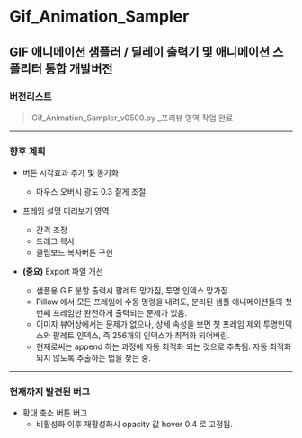 # Gif_Animation_Sampler
## GIF 애니메이션 샘플러 / 딜레이 출력기 및 애니메이션 스플리터 통합 개발버전

### 버전리스트
> Gif_Animation_Sampler_v0500.py _프리뷰 영역 작업 완료

---

### 향후 계획

- 버튼 시각효과 추가 및 동기화
    - 마우스 오버시 광도 0.3 짙게 조절

- 프레임 설명 미리보기 영역
    - 간격 조정
    - 드래그 복사
    - 클립보드 복사버튼 구현

- **(중요)** Export 파일 개선
    - 샘플용 GIF 분할 출력시 팔레트 망가짐, 투명 인덱스 망가짐.
    - Pillow 에서 모든 프레임에 수동 명령을 내려도, 분리된 샘플 애니메이션들의 첫번째 프레임만 완전하게 출력되는 문제가 있음.
    - 이미지 뷰어상에서는 문제가 없으나, 상세 속성을 보면 첫 프레임 제외 투명인덱스와 팔레트 인덱스, 즉 256개의 인덱스가 최적화 되어버림.
    - 현재로써는 append 하는 과정에 자동 최적화 되는 것으로 추측됨. 자동 최적화 되지 않도록 추출하는 법을 찾는 중.

---


### 현재까지 발견된 버그

- 확대 축소 버튼 버그
    - 비활성화 이후 재활성화시 opacity 값 hover 0.4 로 고정됨.

